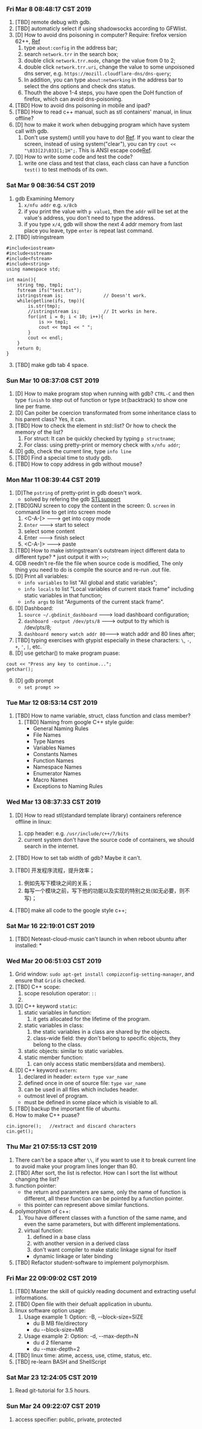 ### Fri Mar  8 08:48:17 CST 2019
1. [TBD] remote debug with gdb. 
2. [TBD] automaticly select if using shadowsocks according to GFWlist.
3. [D] How to avoid dns poisoning in computer? Require: firefox version 62++, [Ref](https://wangejiba.com/3913.html)
	1. type `about:config` in the address bar;
	2. search `network.trr` in the search box;
	3. double click `network.trr.mode`, change the value from 0 to 2;
	4. double click `network.trr.uri`, change the value to some unpoisoned dns server, e.g. `https://mozill.cloudflare-dns/dns-query`;
	5. In addition, you can type `about:networking` in the address bar to select the dns options and check dns status.
	6. Thouth the above 1-4 steps, you have open the DoH function of firefox, which can avoid dns-poisoning. 
4. [TBD] How to avoid dns poisoning in mobile and ipad? 
5. [TBD] How to read c++ manual, such as stl containers' manual, in linux offline? 
6. [D] how to make it work when debugging program which have system call with gdb. 
	1. Don't use system() untill you have to do! [Ref](http://www.cplusplus.com/articles/j3wTURfi/). If you want to clear the screen, instead of using system("clear"), you can try `cout << "\033[2J\033[1;1H";`. This is ANSI escape code[Ref](https://en.wikipedia.org/wiki/ANSI_escape_code#Escape_sequences).
8. [D] How to write some code and test the code? 
	1. write one class and test that class, each class can have a function `test()` to test methods of its own. 

### Sat Mar  9 08:36:54 CST 2019

1. gdb Examining Memory
	1. `x/nfu addr` e.g. `x/8cb`
	2. if you print the value with `p value1`, then the `addr` will be set at the value's address, you don't need to type the address.
	3. if you type `x/4`, gdb will show the next 4 addr memory from last place you leave, type `enter` is repeat last command.
2. [TBD] istringstream 	
```
#include<iostream>
#include<sstream>
#include<fstream>
#include<string>
using namespace std;

int main(){
	string tmp, tmp1;
	fstream ifs("test.txt");
	istringstream is;				// Doesn't work. 
	while(getline(ifs, tmp)){
		is.str(tmp);
		//istringstream is;			// It works in here. 
		for(int i = 0; i < 10; i++){
			is >> tmp1; 
			cout << tmp1 << " ";
		}
		cout << endl;
	}
	return 0;
}
```

3. [TBD] make gdb tab 4 space. 


### Sun Mar 10 08:37:08 CST 2019

1. [D] How to make program stop when running with gdb? `CTRL-C` and then type `finish` to step out of function or type `bt`(backtrack) to show one line per frame. 
2. [D] Can poiter be coercion transformated from some inheritance class to his parent class? Yes, it can. 
3. [TBD] How to check the element in std::list? Or how to check the memory of the list? 
	1. For struct: It can be quickly checked by typing `p structname`;
	2. For class: using pretty-print or memory check with `x/nfu addr`;
4. [D] gdb, check the current line, type `info line`
5. [TBD] Find a special time to study gdb. 
6. [TBD] How to copy address in gdb without mouse? 

### Mon Mar 11 08:39:44 CST 2019

1. [D]The `pstring` of pretty-print in gdb doesn't work.
	* solved by refering the gdb [STLsupport](https://sourceware.org/gdb/wiki/STLSupport)
2. [TBD]GNU screen to copy the content in the screen:
	0. `screen` in command line to get into screen mode
	1. <C-A-[> ---> get into copy mode
	2. `Enter` ---> start to select
	3. select some content
	4. Enter ---> finish select
	5. <C-A-]> ---> paste
3. [TBD] How to make istringstream's outstream inject different data to different type? 
		* just output it with `>>`;
4. GDB needn't re-file the file when source code is modified, The only thing you need to do is compile the source and re-run .out file.
5. [D] Print all variables:
	* `info variables` to list "All global and static variables";
	* `info locals` to list "Local variables of current stack frame" including static variables in that function;
	* `info args` to list "Arguments of the current stack frame".
6. [D] Dashboard:
	1. `source ~/.gbdinit_dashboard` ---> load dashboard configuration;
	2. `dashboard -output /dev/pts/8` ---> output to tty which is /dev/pts/8;
	3. `dashboard memory watch addr 80`---> watch addr and 80 lines after;
7. [TBD] typing exercises with gtypist especially in these characters: `\`, `-`, `+`, `'`, `|`, etc. `
8. [D] use getchar() to make program puase:
```
cout << "Press any key to continue...";
getchar();
```

9. [D] gdb prompt 
	* `set prompt >> `

### Tue Mar 12 08:53:14 CST 2019

1. [TBD] How to name variable, struct, class function and class member?
	1. [TBD] Naming from google C++ style guide:
		* General Naming Rules
		* File Names
		* Type Names
		* Variables Names
		* Constants Names
		* Function Names
		* Namespace Names
		* Enumerator Names
		* Macro Names
		* Exceptions to Naming Rules


### Wed Mar 13 08:37:33 CST 2019

1. [D] How to read stl(standard template library) containers reference offline in linux:
	1. cpp header: e.g. `/usr/include/c++/7/bits`
	2. current system don't have the source code of containers, we should search in the internet.

2. [TBD] How to set tab width of gdb? 	Maybe it can't. 

3. [TBD] 开发程序流程，提升效率；
	1. 例如先写下模块之间的关系；
	2. 每写一个模块之前，写下他的功能以及实现的特别之处(如无必要，则不写)；

4. [TBD] make all code to the google style c++;

### Sat Mar 16 22:19:01 CST 2019

1. [TBD] Neteast-cloud-music can't launch in when reboot ubuntu after installed:
	* 

### Wed Mar 20 06:51:03 CST 2019

1. Grid window: `sudo apt-get install compizconfig-setting-manager`, and ensure that `Grid` is checked. 
2. [TBD] C++ scope:
	1. scope resolution operator: `::`
	2. 
3. [D] C++ keyword `static`:
	1. static variables in function: 
		1. it gets allocated for the lifetime of the program. 
	2. static variables in class: 
		1. the static variables in a class are shared by the objects. 
		2. class-wide field: they don't belong to specific objects, they belong to the class.
	3. static objects: similar to static variables. 
	4. static member function: 
		1. can only access static members(data and members).
4. [D] C++ keyword `extern`:
	1. declared in header: `extern type var_name`
	2. defined once in one of source file: `type var_name`
	3. can be used in all files which includes header.	
	* outmost level of program. 
	* must be defined in some place which is visiable to all.
5. [TBD] backup the important file of ubuntu. 
6. How to make C++ puase? 
```
cin.ignore();	//extract and discard characters
cin.get();
```


### Thu Mar 21 07:55:13 CST 2019

1. There can't be a space after `\\`, if you want to use it to break current line to avoid make your program lines longer than 80. 
2. [TBD] After sort, the list is refector. How can I sort the list without changing the list? 
3. function pointer:
	* the return and parameters are same, only the name of function is different, all these function can be pointed by a function pointer.
	* this pointer can represent above similar functions. 
4. polymorphism of c++:
	1. You have different classes with a function of the same name, and even the same parameters, but with different implementations. 
	2. virtual function:
		1. defined in a base class
		2. with another version in a derived class
		3. don't want compiler to make static linkage signal for itself
		* dynamic linkage or later binding
5. [TBD] Refactor student-software to implement polymorphism. 


### Fri Mar 22 09:09:02 CST 2019

1. [TBD] Master the skill of quickly reading document and extracting useful informations. 
2. [TBD] Open file with their defualt application in ubuntu.
3. linux software option usage: 
	1. Usage example 1: Option: -B, --block-size=SIZE
		* du B MB file/directory
		* du --block-size=MB
	2. Usage example 2: Option: -d, --max-depth=N
		* du d 2 filename
		* du --max-depth=2
4. [TBD] linux time: atime, access, use, ctime, status, etc.
5. [TBD] re-learn BASH and ShellScript


### Sat Mar 23 12:24:05 CST 2019

1. Read git-tutorial for 3.5 hours.

### Sun Mar 24 09:22:07 CST 2019

1. access specifier: public, private, protected
